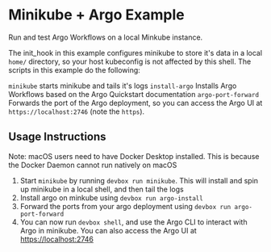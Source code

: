 # Minikube + Argo Example

Run and test Argo Workflows on a local Minkube instance.

The init_hook in this example configures minikube to store it's data in a local `home/` directory, so your host kubeconfig is not affected by this shell. The scripts in this example do the following:

`minikube` starts minikube and tails it's logs
`install-argo` Installs Argo Workflows based on the Argo Quickstart documentation
`argo-port-forward` Forwards the port of the Argo deployment, so you can access the Argo UI at `https://localhost:2746` (note the `https`).

## Usage Instructions

Note: macOS users need to have Docker Desktop installed. This is because the Docker Daemon cannot run natively on macOS

1. Start `minikube` by running `devbox run minikube`. This will install and spin up minikube in a local shell, and then tail the logs
2. Install argo on minkube using `devbox run argo-install`
3. Forward the ports from your argo deployment using `devbox run argo-port-forward`
4. You can now run `devbox shell`, and use the Argo CLI to interact with Argo in minikube. You can also access the Argo UI at [https://localhost:2746](https://localhost:2746)
